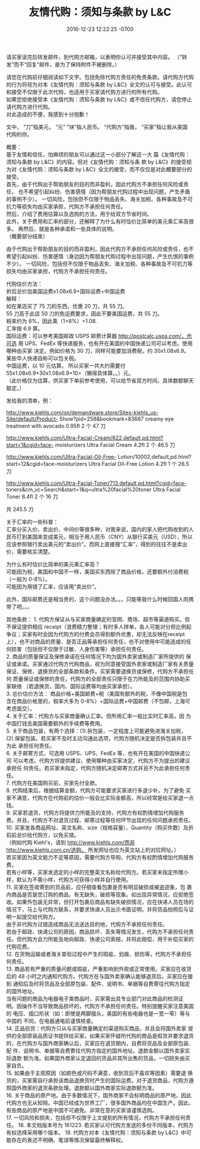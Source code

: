 ﻿---
layout: post
title:  "友情代购：须知与条款 by L&C"
date:   2016-12-23 12:22:25 -0700
categories: personal
---
请买家读完后转发邮件，到代购方邮箱，以表明你认可并接受其中内容。 （“转发”而不“回复”邮件，是为了保持附件不被删除。）  

请您在代购前仔细阅读如下文字。包括免除代购方责任的免责条款。请代购方代购的行为将视为对本《友情代购：须知与条款 by L&C》全文的认可与接受。此认可和接受不仅限于此次代购，也适用于买家请代购方进行的所有代购。  
如果您拒绝接受本《友情代购：须知与条款 by L&C》或不信任代购方，请您停止请代购方进行代购。  
对此造成的不便，我感到十分抱歉！

文中， “刀”指美元， “元” “块”指人民币。 “代购方”指我， “买家”指让我从美国 代购的你。 

概要：  
基于友情和信任，怕麻烦的朋友可以通过这一小部分了解这一大 篇《友情代购：须知与条款 by L&C》的内容。但对《友情代购：须知与条 款 by L&C》的接受视为对《友情代购：须知与条款 by L&C》全文的接受，而不仅仅是对此概要部分的接受。  
首先，由于代购出于帮助朋友的目的而非盈利，因此代购方不承担任何风险或责任， 也不希望引起纠纷、伤害感情（因为帮朋友代购过程中出现问题，产生矛盾的事例不少）。 一切风险，包括但不仅限于物品丢失、海关加税、各种事故及不可抗力等损失均由买家承担，代购方不承担任何责任。  
然后，介绍了费用估算以及选购的方法，用于给双方节省时间。  
此外，关于费用和汇率的部分，还解释了为什么有时估价比简单的美元乘汇率高很多。 再然后，就是各种承诺和一些具体的说明。  
（概要部分结束）

由于代购出于帮助朋友的目的而非盈利，因此代购方不承担任何风险或责任，也不 希望引起纠纷、伤害感情（身边因为帮朋友代购过程中出现问题，产生仇恨的事例不少）。 一切风险，包括但不仅限于物品丢失、海关加税、各种事故及不可抗力等损失均由买家承担，代购方不承担任何责任。

代购估价方法：   
折后总价加美国运费x1.08x6.9+国际运费+中国运费  
解释：   
如在某店买了 75 刀的东西，优惠 20 刀，共 55 刀。  
55 刀高于此店 50 刀的免运费要求，因此不要美国运费，共 55 刀。  
税率约为 8%，因此乘（1+8%）=1.08.  
汇率按 6.9 算。   
国际运费：可以参考美国邮政 USPS 邮费计算器 http://postcalc.usps.com/，也可选 用 UPS、FedEx 等快递服务，也有开在美国的中国快递公司可以考虑。使用哪种由买家 决定。例如价格为 30 刀，同样可能要加消费税，约 30x1.08x6.9。   
某些华人快递自称可以包关税。   
中国运费，以 10 元估算。 所以买家一共大约需要付 55x1.08x6.9+30x1.08x6.9+10=（懒得具体算。。）元。   
（此价格仅为估算，供买家下单前参考使用，可以给节省双方时间。具体数额聊天敲定。）

发给我的清单，例：   

http://www.kiehls.com/on/demandware.store/Sites-kiehls_us-Site/default/Product- Show?pid=258&bookmark=83687 creamy eye treatment with avocado 0.95fl 2 个 47 刀 
  
http://www.kiehls.com/Ultra-Facial-Cream/622,default,pd.html?start=1&cgid=face- moisturizers Ultra Facial Cream 4.2fl 2 个 46.5 刀

http://www.kiehls.com/Ultra-Facial-Oil-Free- Lotion/10002,default,pd.html?start=12&cgid=face-moisturizers Ultra Facial Oil-Free Lotion 4.2fl 1 个 26.5 刀   

http://www.kiehls.com/Ultra-Facial-Toner/713,default,pd.html?cgid=face- toners&cm_vc=Search&start=1&q=ultra%20facial%20toner Ultra Facial Toner 8.4fl 2 个 16 刀   

共 245.5 刀

关于汇率的一些科普：   
汇率分买入价、卖出价、中间价等很多种，对我来说，国内的家人把代购收到的人 民币打到美国来变成美元，相当于用人民币（CNY）从银行买美元（USD），所以应该参照银行卖出美元的“卖出价”。而网上直接搜“汇率”，得到的往往不是卖出价，需要核实清楚。 

为什么有时估价比简单的美元乘汇率高？   
可能因为税，美国和中国不一样，美国买东西除了商品价格，还要额外付消费税（一般为 0-8%）。   
可能因为用错了汇率，应该用“卖出价”。

此外，国际邮费还是相当贵的，这个问题没办法。。。只能等我什么时候回国人肉携 带了吧。。。

其他条款： 1. 代购方保证从与买家商量确定的官网、商场、超市等渠道购买。但不保证提供相应 receipt（浪费精力整理；有时多人拼单，各人可能对分担比例起争议；买家有时会因为代购方的付费会员得到额外优惠，却无法反映在receipt上），也不对商品的质量、是否正品等承担任何责任，也不对使用中可能造成的任 何损害（包括但不仅限于过敏、人身伤害等）承担任何责任。   
2. 商品的质量保证及保修承诺在任何情况下均为国外卖家或制造厂家所提供的 保证或承诺。买家通过代购方代购商品，视为同意接受国外卖家或制造厂家有关质量 保证、保修、退换货的全部条款和条件。买家需要退换货或保修，代购方不承担任何 质量保证或保修的责任，代购方的全部责任只限于在力所能及的范围内协助买家联络 （若退换货，国内、国际运费等均由买家承担）。   
3. 总价估价方法： 商品价格+美国邮费+税（美国有额外的税，不像中国税是包 含在商品价格里的，税率大多为 0-8%）+国际运费+中国邮费（不包邮，上海可考虑面交）。   
4. 关于汇率：代购方与买家商量确认汇率。但所用汇率一般比实时汇率高，因 为中国打钱去美国需要额外的手续费等费用。   
5. 关于商品包装，有两个选择：(1).拆包装，一定程度上可能避免进海关加税， (2).保留包装。若买家不及时主动沟通此选项，代购方随机决定是否拆包装并且不为此 承担任何责任。   
6. 关于邮寄方式，可选用 USPS、UPS、FedEx 等，也有开在美国的中国快递公司 可以考虑。代购方将提供建议，使用哪种由买家决定，代购方不为提出的建议承担任 何责任。若买家未指定，代购方随机决定邮寄方式并且不为此承担任何责任。   
7. 代购方在美国购买前，买家先付全款。   
8. 代购结束后，根据结算金额，代购方可能要求买家进行多退少补。为了避免 买家不满意，代购方在代购前的估价一般会比实际金额高，所以经常是给买家退一点 钱。   
9. 买家若退货，代购方将提供力所能及的支持，代购方有权酌情增加代购服务 费。并且，代购方不对退货过程、邮寄过程等任何环节出现的任何问题承担责任。   
10. 买家发各商品网址、英文名称、size（规格容量）、Quantity（购买件数）及折 扣前总价给代购方，以免买错。   
（例如代购 Kiehl's，请到 http://www.kiehls.com/而非 http://www.kiehls.com.cn/选购， 所发网址也应为英文站上的对应网址。）   
若买家因为英文能力不足等原因，需要代购方导购，代购方有权酌情增加代购服务费。     
若有小样等，买家发选定的小样的完整英文名称给代购方。若买家未指定所赠小 样，默认为不需小样，代购方可获得小样并自行使用。     
11. 买家在签收寄到的货品前，应仔细查看包裹是否有明显破损或被盗迹象，包 裹内商品是否是您订购的商品，有无缺失，破损等现象。如出现异常情况，应拒绝签 收。如果外包装无异常，但打开包裹后商品有缺失破损情况，应在快递人员在场的情况下，马上与代购方联系，并要求快递人员出示书面证明，并将货品拍照后与证明一起提交给代购方。   
由于非代购方过错造成商品无法送达目的地，代购方不承担任何责任。  
若由于邮政、快递公司的原因，商品损坏、丢失等情况发生，代购方不承担任何责任。但代购方会力所能及地向邮政、快递公司索赔，并将此赔偿，用于补偿买家的代购花费。  
12. 在货物运输或者海关查验过程中产生的瑕疵、划痕、损伤等，代购方不承担任何责任。   
13. 商品若有严重的质量问题或瑕疵，严重影响到外观或正常使用。买家应在收货后的 48 小时之内通知代购方。代购方在与国外卖家确认能够退货后，买家应在接到 通知后及时将货品及全部原包装、配件、说明书、单据等自费寄往代购方指定的国外地址。   
当有问题的商品为电器电子类商品时，买家需出具专业部门对此商品的检测证 明。因操作不当导致商品损坏的，代购方不承担任何责任。特别提醒买家注意美国的 电压、插口形状（如：即使是两脚插头，美国的有些电器也是一宽一窄）等与中国的 不同，在电器通电前谨慎核查。   
14. 正品验货：代购方只从与买家商量确定的渠道购买商品，并且会将国外卖家 提供的全部原装品质证书提供给买家。如果买家怀疑所代购的商品是假货并要求退货 的，在代购方与国外商家确认后，买家应在退货期内，自费将货品及全部原包装、配 件、说明书、单据等自费寄往代购方指定的国外地址。退款金额以国外卖家实际退款 额为准。如果国外商家认定退回的货品非其所出售的货品，一切损失由买家自负。   
15. 如果由于主观原因（如颜色或尺码不满意，收到货后不喜欢等因素）需要退 换货的，买家需自行承担该商品退换货时产生的国际运费。对于退货商品，代购方遵 照国外商家的退货条款处理。退款额以国外商家实际退款额为准。   
16. 关于商品的原产地。由于多数情况下，国外商家不会标明商品的原产地，因此代购方也无从知晓。中国已经成为世界工厂，很多国外商品均在中国生产。因此，有些商品的原产地是中国不可避免。非常在意的买家请谨慎选购。   
17. 一切风险和损失，包括但不仅限于上文提到的所有情况，代购方不承担任何责任。 
18. 本文档版本号为 161223. 若买家认可代购方发送的多份不同版本，代购方有权选择采用哪个版本。 
19. 代购方对本《友情代购：须知与条款 by L&C》中可能存在的表述不明确、笔误等情况保留最终解释权。







































